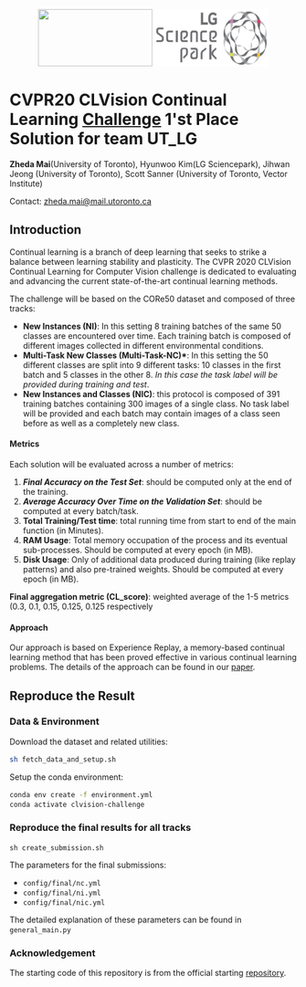 <p align="center">
<a href="https://www.utoronto.ca/"><img src="https://camh.echoontario.ca/wp-content/uploads/2019/08/UofT-Logo.png" width="200" height="100"></a>
<a href="http://www.lgcorp.com/innovation/sciencepark/introduce"><img src="logo/lgsp.png" width="200" height="100"></a>
</p>



# CVPR20 CLVision Continual Learning [Challenge](https://sites.google.com/view/clvision2020/challenge) 1'st Place Solution for team UT_LG

**Zheda Mai**(University of Toronto), Hyunwoo Kim(LG Sciencepark), Jihwan Jeong (University of Toronto), Scott Sanner (University of Toronto, Vector Institute)

Contact: zheda.mai@mail.utoronto.ca



## Introduction

Continual learning is a branch of deep learning that seeks to strike a balance between learning stability and
plasticity. The CVPR 2020 CLVision Continual Learning for Computer Vision challenge is dedicated to evaluating and advancing the current state-of-the-art continual learning methods.

The challenge will be based on the CORe50 dataset and composed of three tracks:

- **New Instances (NI)**: In this setting 8 training batches of the same 50 classes are encountered over time. Each training batch is composed of different images collected in different environmental conditions.
- **Multi-Task New Classes (Multi-Task-NC)\***: In this setting the 50 different classes are split into 9 different tasks: 10 classes in the first batch and 5 classes in the other 8. *In this case the task label will be provided during training and test*.
- **New Instances and Classes (NIC)**: this protocol is composed of 391 training batches containing 300 images of a single class. No task label will be provided and each batch may contain images of a class seen before as well as a completely new class.

#### Metrics

Each solution will be evaluated across a number of metrics:

1. ***Final Accuracy on the Test Set***: should be computed only at the end of the training.
2. ***Average Accuracy Over Time on the Validation Set***: should be computed at every batch/task.
3. **Total Training/Test time**: total running time from start to end of the main function (in Minutes).
4. **RAM Usage**: Total memory occupation of the process and its eventual sub-processes. Should be computed at every epoch (in MB).
5. **Disk Usage**: Only of additional data produced during training (like replay patterns) and also pre-trained weights. Should be computed at every epoch (in MB).

**Final aggregation metric (CL_score)**: weighted average of the 1-5 metrics (0.3, 0.1, 0.15, 0.125, 0.125 respectively



#### Approach

Our approach is based on Experience Replay, a memory-based continual learning method that has been proved effective in various continual learning problems. The details of the approach can be found in our [paper](CVPR2020_CLVision_challenge.pdf). 



## Reproduce the Result

### Data & Environment

Download the dataset and related utilities:
```bash
sh fetch_data_and_setup.sh
```
Setup the conda environment:
```bash
conda env create -f environment.yml
conda activate clvision-challenge
```


### Reproduce the final results for all tracks

```
sh create_submission.sh
```



The parameters for the final submissions:

- `config/final/nc.yml`
- `config/final/ni.yml`
- `config/final/nic.yml`

The detailed explanation of these parameters can be found in `general_main.py`



### Acknowledgement

The starting code of this repository is from the official starting [repository](https://github.com/vlomonaco/cvpr_clvision_challenge).
